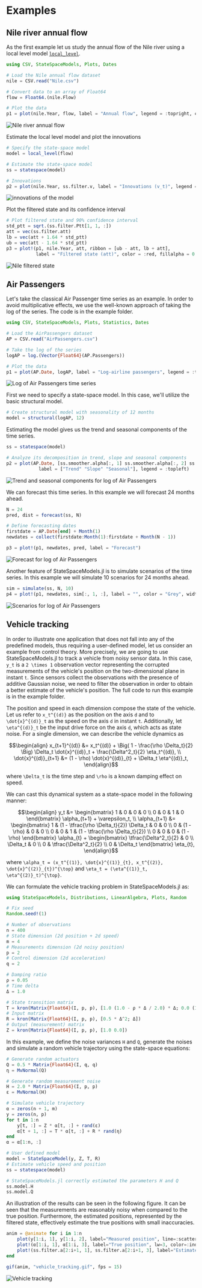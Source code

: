 # Examples

## Nile river annual flow

As the first example let us study the annual flow of the Nile river using a local level model [`local_level`](@ref).

```julia
using CSV, StateSpaceModels, Plots, Dates

# Load the Nile annual flow dataset
nile = CSV.read("Nile.csv")

# Convert data to an array of Float64
flow = Float64.(nile.Flow)

# Plot the data
p1 = plot(nile.Year, flow, label = "Annual flow", legend = :topright, color = :black)
```
![Nile river annual flow](./assets/nile_flow.png)

Estimate the local level model and plot the innovations
```julia
# Specify the state-space model
model = local_level(flow)

# Estimate the state-space model
ss = statespace(model)

# Innovations
p2 = plot(nile.Year, ss.filter.v, label = "Innovations (v_t)", legend = :topright, color = :black)
```
![innovations of the model](./assets/nile_innovations.png)

Plot the filtered state and its confidence interval 
```julia
# Plot filtered state and 90% confidence interval
std_ptt = sqrt.(ss.filter.Ptt[1, 1, :])
att = vec(ss.filter.att)
lb = vec(att + 1.64 * std_ptt)
ub = vec(att - 1.64 * std_ptt)
p3 = plot!(p1, nile.Year, att, ribbon = [ub - att, lb + att], 
           label = "Filtered state (att)", color = :red, fillalpha = 0.1)
```
![Nile filtered state](./assets/nile_filtered_state.png)

## Air Passengers

Let's take the classical Air Passenger time series as an example. In order to avoid multiplicative effects, we use the well-known approach of taking the log of the series. The code is in the example folder.

```julia
using CSV, StateSpaceModels, Plots, Statistics, Dates

# Load the AirPassengers dataset
AP = CSV.read("AirPassengers.csv")

# Take the log of the series
logAP = log.(Vector{Float64}(AP.Passengers))

# Plot the data
p1 = plot(AP.Date, logAP, label = "Log-airline passengers", legend = :topleft, color = :black)
```

![Log of Air Passengers time series](./assets/logofairpassengers.png)

First we need to specify a state-space model. In this case, we'll utilize the basic structural model.

```julia
# Create structural model with seasonality of 12 months
model = structural(logAP, 12)
```

Estimating the model gives us the trend and seasonal components of the time series.

```julia
ss = statespace(model)

# Analyze its decomposition in trend, slope and seasonal components
p2 = plot(AP.Date, [ss.smoother.alpha[:, 1] ss.smoother.alpha[:, 2] ss.smoother.alpha[:, 3]], layout = (3, 1),
            label = ["Trend" "Slope" "Seasonal"], legend = :topleft)
```

![Trend and seasonal components for log of Air Passengers](./assets/logap_components.png)

We can forecast this time series. In this example we will forecast 24 months ahead.

```julia
N = 24
pred, dist = forecast(ss, N)

# Define forecasting dates
firstdate = AP.Date[end] + Month(1)
newdates = collect(firstdate:Month(1):firstdate + Month(N - 1))

p3 = plot!(p1, newdates, pred, label = "Forecast")
```

![Forecast for log of Air Passengers](./assets/logap_forecast.png)

Another feature of StateSpaceModels.jl is to simulate scenarios of the time series. In this example
we will simulate 10 scenarios for 24 months ahead.

```julia
sim = simulate(ss, N, 10)
p4 = plot!(p1, newdates, sim[:, 1, :], label = "", color = "Grey", width = 0.2)
```

![Scenarios for log of Air Passengers](./assets/logap_scenarios.png)

## Vehicle tracking

In order to illustrate one application that does not fall into any of the predefined models, thus requiring a user-defined model, let us consider an example from control theory. More precisely, we are going to use StateSpaceModels.jl to track a vehicle from noisy sensor data. In this case, ``y_t`` is a ``2 \times 1`` observation vector representing the corrupted measurements of the vehicle's position on the two-dimensional plane in instant ``t``. Since sensors collect the observations with the presence of additive Gaussian noise, we need to filter the observation in order to obtain a better estimate of the vehicle's position. The full code to run this example is in the example folder.

The position and speed in each dimension compose the state of the vehicle. Let us refer to ``x_t^{(d)}`` as the position on the axis ``d`` and to ``\dot{x}^{(d)}_t`` as the speed on the axis ``d`` in instant ``t``. Additionally, let ``\eta^{(d)}_t`` be the input drive force on the axis ``d``, which acts as state noise. For a single dimension, we can describe the vehicle dynamics as
```math
\begin{align}
    x_{t+1}^{(d)} &= x_t^{(d)} + \Big( 1 - \frac{\rho \Delta_t}{2} \Big) \Delta_t \dot{x}^{(d)}_t + \frac{\Delta^2_t}{2} \eta_t^{(d)}, \\
    \dot{x}^{(d)}_{t+1} &= (1 - \rho) \dot{x}^{(d)}_{t} + \Delta_t \eta^{(d)}_t,
\end{align}
```
where ``\Delta_t`` is the time step and ``\rho`` is a known damping effect on speed. 

We can cast this dynamical system as a state-space model in the following manner:
```math
\begin{align} 
    y_t &= \begin{bmatrix} 1 & 0 & 0 & 0 \\ 0 & 0 & 1 & 0 \end{bmatrix} \alpha_{t+1} + \varepsilon_t, \\
    \alpha_{t+1} &= \begin{bmatrix} 1 & (1 - \tfrac{\rho \Delta_t}{2}) \Delta_t & 0 & 0 \\ 0 & (1 - \rho) & 0 & 0 \\ 0 & 0 & 1 & (1 - \tfrac{\rho \Delta_t}{2}) \\ 0 & 0 & 0 & (1 - \rho) \end{bmatrix} \alpha_{t} + \begin{bmatrix} \tfrac{\Delta^2_t}{2} & 0 \\ \Delta_t & 0 \\ 0 & \tfrac{\Delta^2_t}{2} \\ 0 & \Delta_t \end{bmatrix} \eta_{t},
\end{align}
```
where ``\alpha_t = (x_t^{(1)}, \dot{x}^{(1)}_{t}, x_t^{(2)}, \dot{x}^{(2)}_{t})^{\top}`` and ``\eta_t = (\eta^{(1)}_t, \eta^{(2)}_t)^{\top}``.

We can formulate the vehicle tracking problem in StateSpaceModels.jl as:
```julia
using StateSpaceModels, Distributions, LinearAlgebra, Plots, Random

# Fix seed
Random.seed!(1)

# Number of observations
n = 400
# State dimension (2d position + 2d speed)
m = 4
# Measurements dimension (2d noisy position)
p = 2
# Control dimension (2d acceleration)
q = 2

# Damping ratio
ρ = 0.05
# Time delta
Δ = 1.0

# State transition matrix
T = kron(Matrix{Float64}(I, p, p), [1.0 (1.0 - ρ * Δ / 2.0) * Δ; 0.0 (1.0 - ρ * Δ)])
# Input matrix
R = kron(Matrix{Float64}(I, p, p), [0.5 * Δ^2; Δ])
# Output (measurement) matrix
Z = kron(Matrix{Float64}(I, p, p), [1.0 0.0])
```

In this example, we define the noise variances ``H`` and ``Q``, generate the noises and simulate a random vehicle trajectory using the state-space equations:
```julia
# Generate random actuators
Q = 0.5 * Matrix{Float64}(I, q, q)
η = MvNormal(Q)

# Generate random measurement noise
H = 2.0 * Matrix{Float64}(I, p, p)
ε = MvNormal(H)

# Simulate vehicle trajectory
α = zeros(n + 1, m)
y = zeros(n, p)
for t in 1:n
    y[t, :] = Z * α[t, :] + rand(ε)
    α[t + 1, :] = T * α[t, :] + R * rand(η)  
end
α = α[1:n, :]

# User defined model
model = StateSpaceModel(y, Z, T, R)
# Estimate vehicle speed and position
ss = statespace(model)

# StateSpaceModels.jl correctly estimated the parameters H and Q
ss.model.H
ss.model.Q
```

An illustration of the results can be seen in the following figure. It can be seen that the measurements are reasonably noisy when compared to the true position. Furthermore, the estimated positions, represented by the filtered state, effectively estimate the true positions with small inaccuracies.

```julia
anim = @animate for i in 1:n
    plot(y[1:i, 1], y[1:i, 2], label="Measured position", line=:scatter, lw=2, markeralpha=0.2, color=:black, title="Vehicle tracking")
    plot!(α[1:i, 1], α[1:i, 3], label="True position", lw=3, color=:indianred)
    plot!(ss.filter.a[2:i+1, 1], ss.filter.a[2:i+1, 3], label="Estimated position", lw=2, color=:forestgreen)
end

gif(anim, "vehicle_tracking.gif", fps = 15)
```

![Vehicle tracking](./assets/vehicle_tracking.gif)
